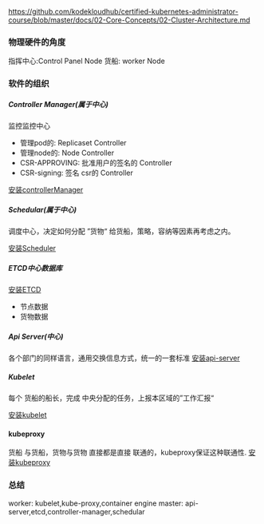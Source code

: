 https://github.com/kodekloudhub/certified-kubernetes-administrator-course/blob/master/docs/02-Core-Concepts/02-Cluster-Architecture.md


### 物理硬件的角度
指挥中心:Control Panel Node
货船: worker Node

### 软件的组织

##### Controller Manager(属于中心)
监控监控中心
* 管理pod的: Replicaset Controller
* 管理node的: Node Controller
* CSR-APPROVING: 批准用户的签名的 Controller
* CSR-signing: 签名 csr的 Controller

[安装controllerManager](controller.md)

##### Schedular(属于中心)

 调度中心，决定如何分配 ”货物“ 给货船，策略，容纳等因素再考虑之内。

[安装Scheduler](scheduler.md)

##### ETCD中心数据库
[安装ETCD](etcd.md)
* 节点数据
* 货物数据

##### Api Server(中心)
各个部门的同样语言，通用交换信息方式，统一的一套标准
[安装api-server](api-server.md)
##### Kubelet
每个 货船的船长，完成 中央分配的任务，上报本区域的”工作汇报“

[安装kubelet](kubelet.md)
#### kubeproxy
货船 与货船，货物与货物 直接都是直接 联通的，kubeproxy保证这种联通性.
[安装kubeproxy](kubeproxy.md)

### 总结

worker: kubelet,kube-proxy,container engine
master: api-server,etcd,controller-manager,schedular